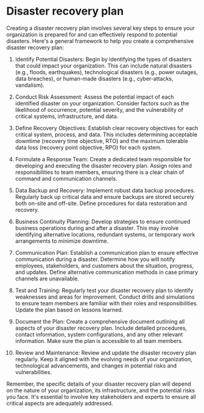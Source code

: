 # Disaster recovery plan

Creating a disaster recovery plan involves several key steps to ensure your organization is prepared for and can effectively respond to potential disasters. Here's a general framework to help you create a comprehensive disaster recovery plan:

1. Identify Potential Disasters: Begin by identifying the types of disasters that could impact your organization. This can include natural disasters (e.g., floods, earthquakes), technological disasters (e.g., power outages, data breaches), or human-made disasters (e.g., cyber-attacks, vandalism).

2. Conduct Risk Assessment: Assess the potential impact of each identified disaster on your organization. Consider factors such as the likelihood of occurrence, potential severity, and the vulnerability of critical systems, infrastructure, and data.

3. Define Recovery Objectives: Establish clear recovery objectives for each critical system, process, and data. This includes determining acceptable downtime (recovery time objective, RTO) and the maximum tolerable data loss (recovery point objective, RPO) for each system.

4. Formulate a Response Team: Create a dedicated team responsible for developing and executing the disaster recovery plan. Assign roles and responsibilities to team members, ensuring there is a clear chain of command and communication channels.

5. Data Backup and Recovery: Implement robust data backup procedures. Regularly back up critical data and ensure backups are stored securely both on-site and off-site. Define procedures for data restoration and recovery.

6. Business Continuity Planning: Develop strategies to ensure continued business operations during and after a disaster. This may involve identifying alternative locations, redundant systems, or temporary work arrangements to minimize downtime.

7. Communication Plan: Establish a communication plan to ensure effective communication during a disaster. Determine how you will notify employees, stakeholders, and customers about the situation, progress, and updates. Define alternative communication methods in case primary channels are unavailable.

8. Test and Training: Regularly test your disaster recovery plan to identify weaknesses and areas for improvement. Conduct drills and simulations to ensure team members are familiar with their roles and responsibilities. Update the plan based on lessons learned.

9. Document the Plan: Create a comprehensive document outlining all aspects of your disaster recovery plan. Include detailed procedures, contact information, system configurations, and any other relevant information. Make sure the plan is accessible to all team members.

10. Review and Maintenance: Review and update the disaster recovery plan regularly. Keep it aligned with the evolving needs of your organization, technological advancements, and changes in potential risks and vulnerabilities.

Remember, the specific details of your disaster recovery plan will depend on the nature of your organization, its infrastructure, and the potential risks you face. It's essential to involve key stakeholders and experts to ensure all critical aspects are adequately addressed.